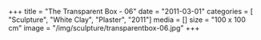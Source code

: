 +++
title = "The Transparent Box - 06"
date = "2011-03-01"
categories = [ "Sculpture", "White Clay", "Plaster", "2011"]
media = []
size = "100 x 100 cm"
image = "/img/sculpture/transparentbox-06.jpg"
+++
